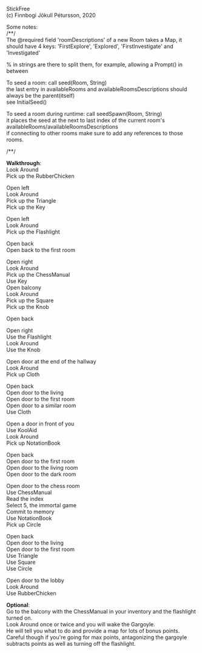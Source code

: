 StickFree<br>(c) Finnbogi Jökull Pétursson, 2020

Some notes:<br>
/**/<br>
The @required field 'roomDescriptions' of a new Room takes a Map, it should have 4 keys: 'FirstExplore', 'Explored', 'FirstInvestigate' and 'Investigated'

% in strings are there to split them, for example, allowing a Prompt() in between

To seed a room:
call seed(Room, String)<br>
the last entry in availableRooms and availableRoomsDescriptions
should always be the parent(itself)<br>
see InitialSeed()


To seed a room during runtime:
call seedSpawn(Room, String)<br>
it places the seed at the next to last index of the 
current room's availableRooms/availableRoomsDescriptions<br>
if connecting to other rooms make sure to add any references to those rooms.

/**/

**Walkthrough**:<br>
Look Around<br>
Pick up the RubberChicken<br>

Open left<br>
Look Around<br>
Pick up the Triangle<br>
Pick up the Key<br>

Open left<br>
Look Around<br>
Pick up the Flashlight<br>

Open back<br>
Open back to the first room<br>

Open right<br>
Look Around<br>
Pick up the ChessManual<br>
Use Key<br>
Open balcony<br>
Look Around<br>
Pick up the Square<br>
Pick up the Knob<br>

Open back

Open right<br>
Use the Flashlight<br>
Look Around<br>
Use the Knob<br>

Open door at the end of the hallway<br>
Look Around<br>
Pick up Cloth<br>

Open back<br>
Open door to the living<br>
Open door to the first room<br>
Open door to a similar room<br>
Use Cloth<br>

Open a door in front of you<br>
Use KoolAid<br>
Look Around<br>
Pick up NotationBook<br>

Open back<br>
Open door to the first room<br>
Open door to the living room<br>
Open door to the dark room<br>

Open door to the chess room<br>
Use ChessManual<br>
Read the index<br>
Select 5, the immortal game<br>
Commit to memory<br>
Use NotationBook<br>
Pick up Circle<br>

Open back<br>
Open door to the living<br>
Open door to the first room<br>
Use Triangle<br>
Use Square<br>
Use Circle<br>

Open door to the lobby<br>
Look Around<br>
Use RubberChicken<br>

**Optional**:<br>
Go to the balcony with the ChessManual in your inventory and the flashlight turned on.<br>
Look Around once or twice and you will wake the Gargoyle.<br>
He will tell you what to do and provide a map for lots of bonus points.<br>
Careful though if you're going for max points, antagonizing the gargoyle subtracts points as well as turning off the flashlight.
